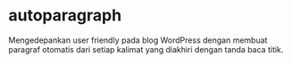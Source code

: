 # autoparagraph
Mengedepankan user friendly pada blog WordPress dengan membuat paragraf otomatis dari setiap kalimat yang diakhiri dengan tanda baca titik.
